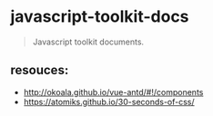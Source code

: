 # javascript-toolkit-docs
> Javascript toolkit documents.

## resouces:
+ http://okoala.github.io/vue-antd/#!/components
+ https://atomiks.github.io/30-seconds-of-css/
